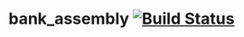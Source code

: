 # bank_assembly [![Build Status](https://travis-ci.org/khalil2535/bank_assembly.svg?branch=master)](https://travis-ci.org/khalil2535/bank_assembly)
